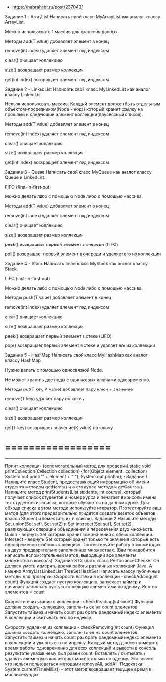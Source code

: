 * https://habrahabr.ru/post/237043/

Задание 1 - ArrayList
Написать свой класс MyArrayList как аналог классу ArrayList.

Можно использовать 1 массив для хранения данных.

Методы
add(T value) добавляет элемент в конец

remove(int index) удаляет элемент под индексом

clear() очищает коллекцию

size() возвращает размер коллекции

get(int index) возвращает элемент под индексом

Задание 2 - LinkedList
Написать свой класс MyLinkedList как аналог классу LinkedList.

Нельзя использовать массив. Каждый элемент должен быть отдельным объектом-посредником(Node - нода) который хранит ссылку на прошлый и следующий элемент коллекции(двусвязный список).

Методы
add(T value) добавляет элемент в конец

remove(int index) удаляет элемент под индексом

clear() очищает коллекцию

size() возвращает размер коллекции

get(int index) возвращает элемент под индексом

Задание 3 - Queue
Написать свой класс MyQueue как аналог классу Queue и LinkedList.

FIFO (first-in-first-out)

Можно делать либо с помощью Node либо с помощью массива. 

Методы
add(T value) добавляет элемент в конец

remove(int index) удаляет элемент под индексом

clear() очищает коллекцию

size() возвращает размер коллекции

peek() возвращает первый элемент в очереди (FIFO)

poll() возвращает первый элемент в очереди и удаляет его из коллекции

Задание 4 - Stack
Написать свой класс MyStack как аналог классу Stack.

LIFO (last-in-first-out)

Можно делать либо с помощью Node либо с помощью массива. 

Методы
push(T value) добавляет элемент в конец

remove(int index) удаляет элемент под индексом

clear() очищает коллекцию

size() возвращает размер коллекции

peek() возвращает первый элемент в стеке (LIFO)

pop() возвращает первый элемент в стеке и удаляет его из коллекции

Задание 5 - HashMap
Написать свой класс MyHashMap как аналог классу HashMap.

Нужно делать с помощью односвязной Node.

Не может хранить две ноды с одинаковых ключами одновременно.

Методы
put(T key, K value) добавляет пару ключ + значение 

remove(T key) удаляет пару по ключу

clear() очищает коллекцию

size() возвращает размер коллекции

get(T key) возвращает значение(K value) по ключу


==================
======


------------------

Принт коллекции (вспомогательный метод для проверки)
   static void printCollection(Collection collection) {
        for(Object element : collection)
            System.out.print("" + element + " ");
        System.out.println();
    }
Задание 1
Напишите класс Student, предоставляющий информацию об имени студента методом getName() и о его курсе методом getCourse().
Напишите метод printStudents(List<Student> students, int course), который получает список студентов и номер курса и печатает в консоль имена тех студентов из списка, которые обучаются на данном курсе. Для обхода списка в этом методе используйте итератор.
Протестируйте ваш метод (для этого предварительно придется создать десяток объектов класса Student и поместить их в список).
Задание 2
Напишите методы Set<Student> union(Set<Student> set1, Set<Student> set2) и Set<Student> intersect(Set<Student> set1, Set<Student> set2), реализующих операции объединения и пересечения двух множеств. 
Union - вернуть Set который хранит все значения с обеих коллекций.
Intersect - вернуть Set который хранит только те значения которые есть одновременно в обоих коллекциях.
Протестируйте работу этих методах на двух предварительно заполненных множествах. (Вам понадобится написать вспомогательный метод, выводящий все элементы множества в консоль).
Задание 3
Создать класс PerfomanceChecker
Он должен уметь измерять время работы различных коллекций Java. А именно
ArrayList
LinkedList
TreeSet
HashSet
Написать классу публичные методы для проверки:
Скорости вставки в коллекции - checkAdding(int count)
Функция создает пустую коллекцию, запускает таймер и начинает заполнять пустую коллекцию элементами по одному. Кол-во элементов = count


Скорости считывания с коллекции - checkReading(int count)
Функция должна создать коллекцию, заполнить ее на count элементов. Запустить таймер и начать count раз брать рандомный индекс элемента в коллекции и считывать его по индексу.


Скорости удаления из коллекции - checkRemoving(int count)
Функция должна создать коллекцию, заполнить ее на count элементов. Запустить таймер и начать count раз брать рандомный индекс элемента в коллекции и удалять его по индексу.
Каждый метод должен замерить время работы одновременно для всех коллекций и вывести в консоль результаты указав чему был равен count.
Вставлять / считывать / удалять элементы в коллекциях можно только по одному. Это значит что нельзя пользоваться методами removeAll, addAll.
Подсказка:
System.currentTimeMillis() - этот метод возвращает текущее время в миллисекундах